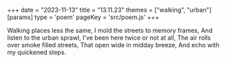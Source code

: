 +++
date = "2023-11-13"
title = "13.11.23"
themes = ["walking", "urban"]
[params]
  type = 'poem'
  pageKey = 'src/poem.js'
+++

Walking places less the same,
I mold the streets to memory frames,
And listen to the urban sprawl,
I've been here twice or not at all,
The air rolls over smoke filled streets,
That open wide in midday breeze,
And echo with my quickened steps.
